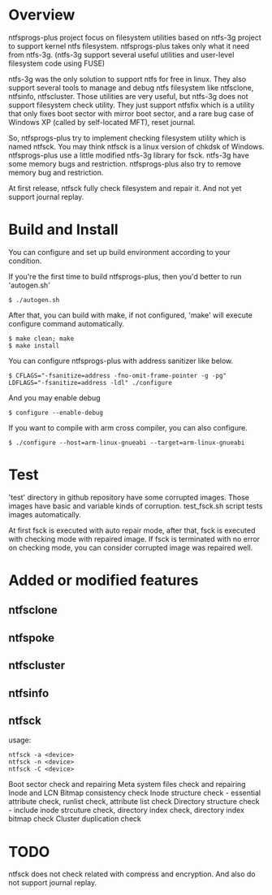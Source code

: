 # Overview

ntfsprogs-plus project focus on filesystem utilities based on ntfs-3g project
to support kernel ntfs filesystem. ntfsprogs-plus takes only what it need from ntfs-3g.
(ntfs-3g support several useful utilities and user-level filesystem code using FUSE)

ntfs-3g was the only solution to support ntfs for free in linux. They also support several tools
to manage and debug ntfs filesystem like ntfsclone, ntfsinfo, ntfscluster. Those utilities are
very useful, but ntfs-3g does not support filesystem check utility.
They just support ntfsfix which is a utility that only fixes boot sector with mirror boot
sector, and a rare bug case of Windows XP (called by self-located MFT), reset journal.

So, ntfsprogs-plus try to implement checking filesystem utility which is named ntfsck.
You may think ntfsck is a linux version of chkdsk of Windows.
ntfsprogs-plus use a little modified ntfs-3g library for fsck.
ntfs-3g have some memory bugs and restriction. ntfsprogs-plus also try to remove memory bug and restriction.

At first release, ntfsck fully check filesystem and repair it. And not yet support journal replay.

# Build and Install
You can configure and set up build environment according to your condition.

If you're the first time to build ntfsprogs-plus, then you'd better to run 'autogen.sh'
```
$ ./autogen.sh
```
After that, you can build with make, if not configured, 'make' will execute configure command automatically.
```
$ make clean; make
$ make install
```

You can configure ntfsprogs-plus with address sanitizer like below.
```
$ CFLAGS="-fsanitize=address -fno-omit-frame-pointer -g -pg" LDFLAGS="-fsanitize=address -ldl" ./configure
```

And you may enable debug
```
$ configure --enable-debug
```

If you want to compile with arm cross compiler, you can also configure.
```
$ ./configure --host=arm-linux-gnueabi --target=arm-linux-gnueabi
```

# Test
'test' directory in github repository have some corrupted images.
Those images have basic and variable kinds of corruption.
test_fsck.sh script tests images automatically.

At first fsck is executed with auto repair mode, after that, fsck is executed with checking mode
with repaired image. If fsck is terminated with no error on checking mode,
you can consider corrupted image was repaired well.

# Added or modified features
## ntfsclone
## ntfspoke
## ntfscluster
## ntfsinfo

## ntfsck
usage:
```
ntfsck -a <device>
ntfsck -n <device>
ntfsck -C <device>
```

Boot sector check and repairing
Meta system files check and repairing
Inode and LCN Bitmap consistency check
Inode structure check - essential attribute check, runlist check, attribute list check
Directory structure check - include inode strcuture check, directory index check, directory index bitmap check
Cluster duplication check

# TODO
ntfsck does not check related with compress and encryption. And also do not support journal replay.
